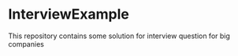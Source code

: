 # InterviewExample
This repository contains some solution for interview question for big companies 
